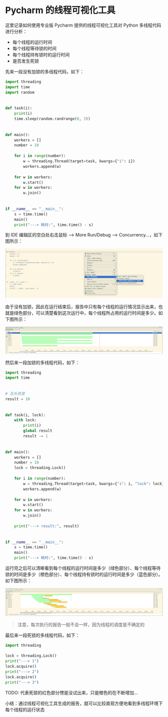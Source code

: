 # Pycharm 的线程可视化工具

这里记录如何使用专业版 Pycharm 提供的线程可视化工具对 Python 多线程代码进行分析：

- 每个线程的运行时间
- 每个线程等待锁的时间
- 每个线程持有锁时的运行时间
- 是否发生死锁

先来一段没有加锁的多线程代码，如下：

```Python
import threading
import time
import random


def task(i):
    print(i)
    time.sleep(random.randrange(0, 3))


def main():
    workers = []
    number = 10

    for i in range(number):
        w = threading.Thread(target=task, kwargs={"i": i})
        workers.append(w)

    for w in workers:
        w.start()
    for w in workers:
        w.join()


if __name__ == "__main__":
    s = time.time()
    main()
    print("---> 耗时:", time.time() - s)
```

到 IDE 编辑区的空白处右击鼠标 --> More Run/Debug --> Concurrency...，如下图所示：

![](https://raw.githubusercontent.com/hsxhr-10/Blog/master/image/Pycharm%20%E7%9A%84%E7%BA%BF%E7%A8%8B%E5%8F%AF%E8%A7%86%E5%8C%96%E5%B7%A5%E5%85%B7.png)

由于没有加锁，因此在运行结束后，报告中只有每个线程的运行情况显示出来，也就是绿色部分，可以清楚看到这次运行中，每个线程所占用的运行时间是多少。如下图所示：

![](https://raw.githubusercontent.com/hsxhr-10/Blog/master/image/Pycharm%20%E7%9A%84%E7%BA%BF%E7%A8%8B%E5%8F%AF%E8%A7%86%E5%8C%96%E5%B7%A5%E5%85%B71.png)

然后来一段加锁的多线程代码，如下：

```Python
import threading
import time


# 互斥资源
result = 10


def task(i, lock):
    with lock:
        print(i)
        global result
        result -= 1


def main():
    workers = []
    number = 10
    lock = threading.Lock()

    for i in range(number):
        w = threading.Thread(target=task, kwargs={"i": i, "lock": lock})
        workers.append(w)

    for w in workers:
        w.start()
    for w in workers:
        w.join()

    print("---> result:", result)


if __name__ == "__main__":
    s = time.time()
    main()
    print("---> 耗时:", time.time() - s)
```

运行完之后可以清晰看到每个线程的运行时间是多少（绿色部分）、每个线程等待锁的时间是多少（橙色部分）、每个线程持有锁时的运行时间是多少（蓝色部分）。如下图所示：

![](https://raw.githubusercontent.com/hsxhr-10/Blog/master/image/Pycharm%20%E7%9A%84%E7%BA%BF%E7%A8%8B%E5%8F%AF%E8%A7%86%E5%8C%96%E5%B7%A5%E5%85%B72.png)

> 注意，每次执行的报告一般不会一样，因为线程的调度是不确定的

最后来一段死锁的多线程代码，如下：

```Python
import threading

lock = threading.Lock()
print("---> 1")
lock.acquire()
print("---> 2")
lock.acquire()
print("---> 3")
```

TODO: 代表死锁的红色部分愣是没试出来，只是橙色的在不断增加...

小结：通过线程可视化工具生成的报告，就可以比较直观方便地看到多线程环境下每个线程的运行状态
